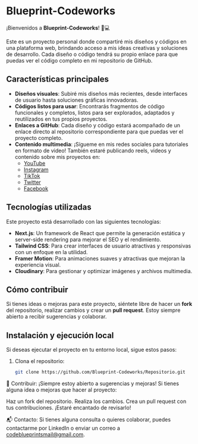 # Blueprint-Codeworks

¡Bienvenidos a **Blueprint-Codeworks**! 🎨💻

Este es un proyecto personal donde compartiré mis diseños y códigos en una plataforma web, brindando acceso a mis ideas creativas y soluciones de desarrollo. Cada diseño o código tendrá su propio enlace para que puedas ver el código completo en mi repositorio de GitHub.

## Características principales

- **Diseños visuales**: Subiré mis diseños más recientes, desde interfaces de usuario hasta soluciones gráficas innovadoras.
- **Códigos listos para usar**: Encontrarás fragmentos de código funcionales y completos, listos para ser explorados, adaptados y reutilizados en tus propios proyectos.
- **Enlaces a GitHub**: Cada diseño y código estará acompañado de un enlace directo al repositorio correspondiente para que puedas ver el proyecto completo.
- **Contenido multimedia**: ¡Sígueme en mis redes sociales para tutoriales en formato de video! También estaré publicando reels, videos y contenido sobre mis proyectos en:
  - [YouTube](https://www.youtube.com/channel/tu-canal)
  - [Instagram](https://www.instagram.com/tu-usuario)
  - [TikTok](https://www.tiktok.com/@tu-usuario)
  - [Twitter](https://www.twitter.com/tu-usuario)
  - [Facebook](https://www.facebook.com/tu-pagina)

## Tecnologías utilizadas

Este proyecto está desarrollado con las siguientes tecnologías:

- **Next.js**: Un framework de React que permite la generación estática y server-side rendering para mejorar el SEO y el rendimiento.
- **Tailwind CSS**: Para crear interfaces de usuario atractivas y responsivas con un enfoque en la utilidad.
- **Framer Motion**: Para animaciones suaves y atractivas que mejoran la experiencia visual.
- **Cloudinary**: Para gestionar y optimizar imágenes y archivos multimedia.

## Cómo contribuir

Si tienes ideas o mejoras para este proyecto, siéntete libre de hacer un **fork** del repositorio, realizar cambios y crear un **pull request**. Estoy siempre abierto a recibir sugerencias y colaborar.

## Instalación y ejecución local

Si deseas ejecutar el proyecto en tu entorno local, sigue estos pasos:

1. Clona el repositorio:
   ```bash
   git clone https://github.com/Blueprint-Codeworks/Repositorio.git


🤝 Contribuir:
¡Siempre estoy abierto a sugerencias y mejoras! Si tienes alguna idea o mejoras que hacer al proyecto:

Haz un fork del repositorio.
Realiza los cambios.
Crea un pull request con tus contribuciones.
¡Estaré encantado de revisarlo!

📬 Contacto:
Si tienes alguna consulta o quieres colaborar, puedes contactarme por LinkedIn o enviar un correo a codeblueprintsmail@gmail.com.
